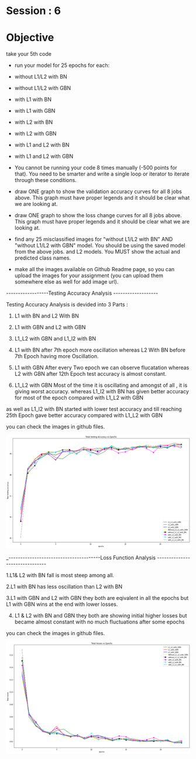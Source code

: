 # Session : 6

# Objective

take your 5th code
- run your model for 25 epochs for each:
 - without L1/L2 with BN
 - without L1/L2 with GBN
 - with L1 with BN
 - with L1 with GBN
 - with L2 with BN
 - with L2 with GBN
 - with L1 and L2 with BN
 - with L1 and L2 with GBN
 
- You cannot be running your code 8 times manually (-500 points for that). You need to be smarter and write a single loop or iterator to iterate through these conditions. 
- draw ONE graph to show the validation accuracy curves for all 8 jobs above. This graph must have proper legends and it should be clear what we are looking at. 
- draw ONE graph to show the loss change curves for all 8 jobs above. This graph must have proper legends and it should be clear what we are looking at. 
- find any 25 misclassified images for "without L1/L2 with BN" AND "without L1/L2 with GBN" model. You should be using the saved model from the above jobs. 
  and L2 models. You MUST show the actual and predicted class names.
- make all the images available on Github Readme page, so you can upload the images for your assignment (you can upload them somewhere else as well for add image url).

------------------Testing Accuracy Analysis -------------------


Testing Accuracy Analysis is devided into 3 Parts :

1. L1 with BN and L2 With BN
2. L1 with GBN and L2 with GBN
3. L1_L2 with GBN and L1_l2 with BN

1. L1 with BN after 7th epoch more oscillation 
   whereas 
   L2 With BN before 7th Epoch having more Oscillation.

2. L1 with GBN After every Two epoch we  can observe flucatation
   whereas
   L2 with GBN after 12th Epoch test accuracy is almost constant.

3. L1_L2 with GBN Most of the time it is oscillating and amongst of all , it is giving worst accuracy.
   whereas
   L1_l2 with BN has given better accuracy for most of the epoch compared with L1_L2 with GBN

  as well as L1_l2 with BN started with lower test accuracy and till reaching 25th Epoch gave better accuracy
  compared with L1_L2 with GBN
  
  you can check the images in github files.
  
  ![](https://github.com/Shakil-1501/TSAI/blob/master/S6/accuracy.png)


_---------------------------------------Loss Function Analysis -------------------------------

1.L1& L2 with BN fall is most steep among all.

2.L1 with BN has less oscillation than L2 with BN

3.L1 with GBN and L2 with GBN they both are eqivalent in all the epochs but L1 with GBN wins at the end with lower losses.

4. L1 & L2 with BN and GBN they both are showing initial higher losses but became almost constant with no much fluctuations after some epochs


  you can check the images in github files.
  
  ![](https://github.com/Shakil-1501/TSAI/blob/master/S6/losses.png)
  
